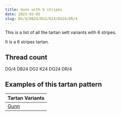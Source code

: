 ```yaml
---
title: Gunn with 6 stripes
date: 2023-02-05
slug: DG/4/DB24/DG2/K24/DG24/DR/4
---
```

This is a list of all the tartan sett variants with 6 stripes.

It is a 6 stripes tartan.


## Thread count
DG/4 DB24 DG2 K24 DG24 DR/4

## Examples of this tartan pattern

| Tartan Variants |
|---------------|
| [Gunn](/variants/dg/4/db24/dg2/k24/dg24/dr/4-db000052-dg11450d-draa0000-k000000)||
